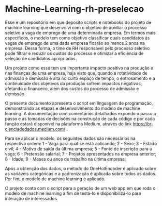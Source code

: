 # Machine-Learning-rh-preselecao
Esse é um repositório em que deposito scripts e notebooks do projeto de machine learning que desenvolvi com o objetivo de auxiliar o processo seletivo a vaga de emprego de uma determinada empresa.
Em termos mais específicos, o modelo tem como objetivo classificar quais candidatos às vagas de emprego de uma dada empresa ficarão ao menos 2 anos na empresa. Dessa forma, o time de RH responsável pelo processo seletivo pode filtrar e reduzir os custos do processo e otimizar a eficiência de seleção de candidatos apropriados.

Um projeto como esse tem um importante impacto positivo na produção e nas finanças de uma empresa, haja visto que, quando a rotatividade de admissão e demissão é alta no curto espaço de tempo, o entrosamento e a continuidade dos objetivos da produção sofrem impactos negativos, afetando o financeiro, além dos custos do processo de admissão e demissão.

O presente documento apresenta o script em linguagem de programação, demonstrando as etapas e desenvolvimento do modelo de machine learning. A documentação com comentários detalhados expondo o passo a passo e as tomadas de decisões na construção de cada código e por cada função estará disponível na plataforma Medium, através do link https://br-cienciadedados.medium.com/ .

Para se aplicar o modelo, os seguintes dados são necessários na respectiva ordem:
1 - Vaga para qual se está aplicando;
2 - Sexo;
3 - Estado civil;
4 - Motivo de saída da última empresa;
5 - Fonte de inscrição para a vaga;
6 - Pretensão salarial;
7 - Projetos apresentados na empresa anterior;
8 - Idade;
9 - Meses ou anos de trabalho na última empresa;

Após a obtenção dos dados, o método do OneHotEncoder é aplicado sobre as variáveis categóricas e a padronização é aplicada sobre todos os dados.
Por fim, o modelo de machine learning é aplicado.

O projeto conta com o script para a geração de um web app em que roda o modelo de machine learning a fim de testá-lo e disponibilizá-lo para interação de interessados.
